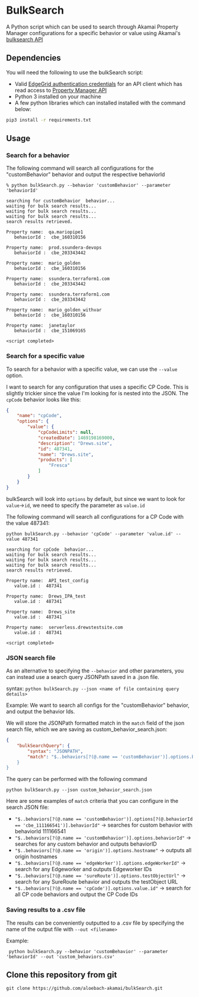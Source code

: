 
# BulkSearch

A Python script which can be used to search through Akamai Property Manager configurations for a specific behavior or value using Akamai's [bulksearch API](https://techdocs.akamai.com/property-mgr/reference/post-bulk-search)


## Dependencies
You will need the following to use the bulkSearch script:
* Valid [EdgeGrid authentication credentials](https://techdocs.akamai.com/developer/docs/edgegrid) for an API client which has read access to [Property Manager API](https://techdocs.akamai.com/property-mgr/reference/api) 
* Python 3 installed on your machine
* A few python libraries which can installed installed with the command below:
```bash
pip3 install -r requirements.txt
```


## Usage
### Search for a behavior
The following command will search all configurations for the "customBehavior" behavior and output the respective behaviorId
```
% python bulkSearch.py --behavior 'customBehavior' --parameter 'behaviorId' 

searching for customBehavior  behavior...
waiting for bulk search results...
waiting for bulk search results...
waiting for bulk search results...
search results retrieved.

Property name:  qa.mariopipe1
   behaviorId :  cbe_160310156

Property name:  prod.ssundera-devops
   behaviorId :  cbe_203343442

Property name:  mario_golden
   behaviorId :  cbe_160310156

Property name:  ssundera.terraform1.com
   behaviorId :  cbe_203343442

Property name:  ssundera.terraform1.com
   behaviorId :  cbe_203343442

Property name:  mario_golden_withvar
   behaviorId :  cbe_160310156

Property name:  janetaylor
   behaviorId :  cbe_151069165

<script completed>
```


### Search for a specific value
To search for a behavior with a specific value, we can use the `--value` option. 

I want to search for any configuration that uses a specific CP Code. This is slightly trickier since the value I'm looking for is nested into the JSON. The `cpCode` behavior looks like this:

```json
{
	"name": "cpCode",
	"options": {
		"value": {
			"cpCodeLimits": null,
			"createdDate": 1469198169000,
			"description": "Drews.site",
			"id": 487341,
			"name": "Drews.site",
			"products": [
				"Fresca"
			]
		}
	}
}
```

bulkSearch will look into `options` by default, but since we want to look for `value`->`id`, we need to specify the parameter as `value.id` 

The following command will search all configurations for a CP Code with the value 487341:
```
python bulkSearch.py --behavior 'cpCode' --parameter 'value.id' --value 487341

searching for cpCode  behavior...
waiting for bulk search results...
waiting for bulk search results...
waiting for bulk search results...
search results retrieved.

Property name:  API_test_config
   value.id :  487341

Property name:  Drews_IPA_test
   value.id :  487341

Property name:  Drews_site
   value.id :  487341

Property name:  serverless.drewstestsite.com
   value.id :  487341

<script completed>
```


### JSON search file
As an alternative to specifying the `--behavior` and other parameters, you can instead use a search query JSONPath saved in a .json file.

syntax: `python bulkSearch.py --json <name of file containing query details>`

Example:
We want to search all configs for the "customBehavior" behavior, and output the behavior Ids.

We will store the JSONPath formatted match in the `match` field of the json search file, which we are saving as custom_behavior_search.json:
```json
{
	"bulkSearchQuery": {
		"syntax": "JSONPATH",
		"match": "$..behaviors[?(@.name == 'customBehavior')].options.behaviorId
	}
}
```

The query can be performed with the following command
```
python bulkSearch.py --json custom_behavior_search.json   
```

Here are some examples of `match` criteria that you can configure in the search JSON file:
* `"$..behaviors[?(@.name == 'customBehavior')].options[?(@.behaviorId == 'cbe_111166541')].behaviorId"`	-> searches for custom behavior with behaviorId 111166541
* `"$..behaviors[?(@.name == 'customBehavior')].options.behaviorId"`	-> searches for any custom behavior and outputs behaviorID
* `"$..behaviors[?(@.name == 'origin')].options.hostname"`	-> outputs all origin hostnames
* `"$..behaviors[?(@.name == 'edgeWorker')].options.edgeWorkerId"`	-> search for any Edgeworker and outputs Edgeworker IDs
* `"$..behaviors[?(@.name == 'sureRoute')].options.testObjectUrl"`	-> search for any SureRoute behavior and outputs the testObject URL
* `"$..behaviors[?(@.name == 'cpCode')].options.value.id"`	-> search for all CP code behaviors and output the CP Code IDs



### Saving results to a .csv file 

The results can be conveniently outputted to a .csv file by specifying the name of the output file with `--out <filename>`

Example:
```
 python bulkSearch.py --behavior 'customBehavior' --parameter 'behaviorId' --out 'custom_behaviors.csv'
```



## Clone this repository from git
```
git clone https://github.com/aloebach-akamai/bulkSearch.git
```
